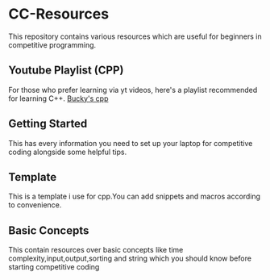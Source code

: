 # CC-Resources
This repository contains various resources which are useful for beginners in competitive programming.

## Youtube Playlist (CPP)
For those who prefer learning via yt videos, here's a playlist recommended for learning C++. [Bucky's cpp](https://www.youtube.com/playlist?list=PLAE85DE8440AA6B83)

## Getting Started
This has every information you need to set up your laptop for competitive coding alongside some helpful tips.

## Template
This is a template i use for cpp.You can add snippets and macros according to convenience.

## Basic Concepts
This contain resources over basic concepts like time complexity,input,output,sorting and string which you should know before starting competitive coding


